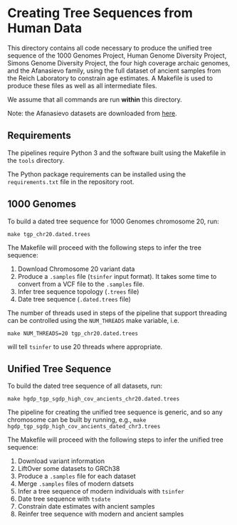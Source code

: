 # Creating Tree Sequences from Human Data

This directory contains all code necessary to produce the unified tree sequence
of the 1000 Genomes Project, Human Genome Diversity Project, Simons Genome
Diversity Project, the four high coverage archaic genomes, and
the Afanasievo family, using the full dataset of ancient samples
from the Reich Laboratory to constrain age estimates. A Makefile is used to produce these files
as well as all intermediate files.

We assume that all commands are run **within** this directory.

Note: the Afanasievo datasets are downloaded from [here](https://reichdata.hms.harvard.edu/pub/datasets/release/wohn_2021_phasedAfanasievo/).


## Requirements

The pipelines require Python 3 and the software built using the Makefile in the `tools`
directory.

The Python package requirements can be installed using the ``requirements.txt`` file 
in the repository root.

## 1000 Genomes

To build a dated tree sequence for 1000 Genomes chromosome 20, run:

```
make tgp_chr20.dated.trees
```

The Makefile will proceed with the following steps to infer the tree sequence:
1. Download Chromosome 20 variant data
2. Produce a ``.samples`` file (``tsinfer`` input format). It takes some time to convert from a VCF file to the `.samples` file.
3. Infer tree sequence topology (`.trees` file)
4. Date tree sequence (`.dated.trees` file)

The number of threads used in steps of the pipeline that support 
threading can be controlled using the ``NUM_THREADS`` make 
variable, i.e.

```
make NUM_THREADS=20 tgp_chr20.dated.trees
```

will tell ``tsinfer`` to use 20 threads where appropriate.


## Unified Tree Sequence

To build the dated tree sequence of all datasets, run:

```
make hgdp_tgp_sgdp_high_cov_ancients_chr20.dated.trees
```

The pipeline for creating the unified tree sequence is generic, and so any chromosome can be built
by running, e.g., ``make hgdp_tgp_sgdp_high_cov_ancients_dated_chr3.trees``

The Makefile will proceed with the following steps to infer the unified tree sequence:
1. Download variant information
2. LiftOver some datasets to GRCh38
3. Produce a ``.samples`` file for each dataset
4. Merge ``.samples`` files of modern datsets
5. Infer a tree sequence of modern individuals with ``tsinfer``
6. Date tree sequence with ``tsdate``
7. Constrain date estimates with ancient samples
8. Reinfer tree sequence with modern and ancient samples


